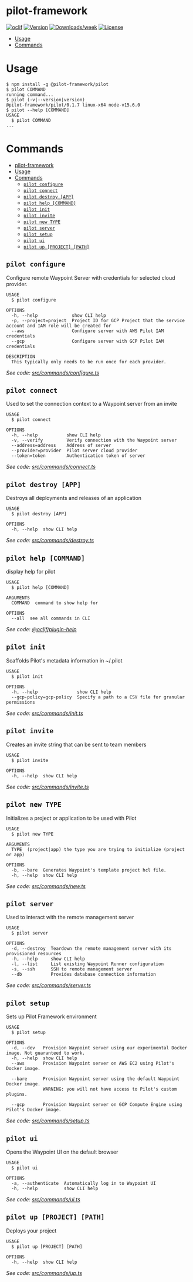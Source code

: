 pilot-framework
===============



[![oclif](https://img.shields.io/badge/cli-oclif-brightgreen.svg)](https://oclif.io)
[![Version](https://img.shields.io/npm/v/pilot-framework.svg)](https://www.npmjs.com/package/@pilot-framework/pilot)
[![Downloads/week](https://img.shields.io/npm/dw/pilot-framework.svg)](https://www.npmjs.com/package/@pilot-framework/pilot)
[![License](https://img.shields.io/npm/l/pilot-framework.svg)](https://github.com/pilot-framework/pilot-cli/blob/master/package.json)

<!-- toc -->
* [Usage](#usage)
* [Commands](#commands)
<!-- tocstop -->
# Usage
<!-- usage -->
```sh-session
$ npm install -g @pilot-framework/pilot
$ pilot COMMAND
running command...
$ pilot (-v|--version|version)
@pilot-framework/pilot/0.1.7 linux-x64 node-v15.6.0
$ pilot --help [COMMAND]
USAGE
  $ pilot COMMAND
...
```
<!-- usagestop -->
# Commands
<!-- commands -->
- [pilot-framework](#pilot-framework)
- [Usage](#usage)
- [Commands](#commands)
  - [`pilot configure`](#pilot-configure)
  - [`pilot connect`](#pilot-connect)
  - [`pilot destroy [APP]`](#pilot-destroy-app)
  - [`pilot help [COMMAND]`](#pilot-help-command)
  - [`pilot init`](#pilot-init)
  - [`pilot invite`](#pilot-invite)
  - [`pilot new TYPE`](#pilot-new-type)
  - [`pilot server`](#pilot-server)
  - [`pilot setup`](#pilot-setup)
  - [`pilot ui`](#pilot-ui)
  - [`pilot up [PROJECT] [PATH]`](#pilot-up-project-path)

## `pilot configure`

Configure remote Waypoint Server with credentials for selected cloud provider.

```
USAGE
  $ pilot configure

OPTIONS
  -h, --help             show CLI help
  -p, --project=project  Project ID for GCP Project that the service account and IAM role will be created for
  --aws                  Configure server with AWS Pilot IAM credentials
  --gcp                  Configure server with GCP Pilot IAM credentials

DESCRIPTION
  This typically only needs to be run once for each provider.
```

_See code: [src/commands/configure.ts](https://github.com/pilot-framework/pilot-cli/blob/v0.1.7/src/commands/configure.ts)_

## `pilot connect`

Used to set the connection context to a Waypoint server from an invite

```
USAGE
  $ pilot connect

OPTIONS
  -h, --help           show CLI help
  -v, --verify         Verify connection with the Waypoint server
  --address=address    Address of server
  --provider=provider  Pilot server cloud provider
  --token=token        Authentication token of server
```

_See code: [src/commands/connect.ts](https://github.com/pilot-framework/pilot-cli/blob/v0.1.7/src/commands/connect.ts)_

## `pilot destroy [APP]`

Destroys all deployments and releases of an application

```
USAGE
  $ pilot destroy [APP]

OPTIONS
  -h, --help  show CLI help
```

_See code: [src/commands/destroy.ts](https://github.com/pilot-framework/pilot-cli/blob/v0.1.7/src/commands/destroy.ts)_

## `pilot help [COMMAND]`

display help for pilot

```
USAGE
  $ pilot help [COMMAND]

ARGUMENTS
  COMMAND  command to show help for

OPTIONS
  --all  see all commands in CLI
```

_See code: [@oclif/plugin-help](https://github.com/oclif/plugin-help/blob/v3.2.2/src/commands/help.ts)_

## `pilot init`

Scaffolds Pilot's metadata information in ~/.pilot

```
USAGE
  $ pilot init

OPTIONS
  -h, --help               show CLI help
  --gcp-policy=gcp-policy  Specify a path to a CSV file for granular permissions
```

_See code: [src/commands/init.ts](https://github.com/pilot-framework/pilot-cli/blob/v0.1.7/src/commands/init.ts)_

## `pilot invite`

Creates an invite string that can be sent to team members

```
USAGE
  $ pilot invite

OPTIONS
  -h, --help  show CLI help
```

_See code: [src/commands/invite.ts](https://github.com/pilot-framework/pilot-cli/blob/v0.1.7/src/commands/invite.ts)_

## `pilot new TYPE`

Initializes a project or application to be used with Pilot

```
USAGE
  $ pilot new TYPE

ARGUMENTS
  TYPE  (project|app) the type you are trying to initialize (project or app)

OPTIONS
  -b, --bare  Generates Waypoint's template project hcl file.
  -h, --help  show CLI help
```

_See code: [src/commands/new.ts](https://github.com/pilot-framework/pilot-cli/blob/v0.1.7/src/commands/new.ts)_

## `pilot server`

Used to interact with the remote management server

```
USAGE
  $ pilot server

OPTIONS
  -d, --destroy  Teardown the remote management server with its provisioned resources
  -h, --help     show CLI help
  -l, --list     List existing Waypoint Runner configuration
  -s, --ssh      SSH to remote management server
  --db           Provides database connection information
```

_See code: [src/commands/server.ts](https://github.com/pilot-framework/pilot-cli/blob/v0.1.7/src/commands/server.ts)_

## `pilot setup`

Sets up Pilot Framework environment

```
USAGE
  $ pilot setup

OPTIONS
  -d, --dev   Provision Waypoint server using our experimental Docker image. Not guaranteed to work.
  -h, --help  show CLI help
  --aws       Provision Waypoint server on AWS EC2 using Pilot's Docker image.

  --bare      Provision Waypoint server using the default Waypoint Docker image.
              WARNING: you will not have access to Pilot's custom plugins.

  --gcp       Provision Waypoint server on GCP Compute Engine using Pilot's Docker image.
```

_See code: [src/commands/setup.ts](https://github.com/pilot-framework/pilot-cli/blob/v0.1.7/src/commands/setup.ts)_

## `pilot ui`

Opens the Waypoint UI on the default browser

```
USAGE
  $ pilot ui

OPTIONS
  -a, --authenticate  Automatically log in to Waypoint UI
  -h, --help          show CLI help
```

_See code: [src/commands/ui.ts](https://github.com/pilot-framework/pilot-cli/blob/v0.1.7/src/commands/ui.ts)_

## `pilot up [PROJECT] [PATH]`

Deploys your project

```
USAGE
  $ pilot up [PROJECT] [PATH]

OPTIONS
  -h, --help  show CLI help
```

_See code: [src/commands/up.ts](https://github.com/pilot-framework/pilot-cli/blob/v0.1.7/src/commands/up.ts)_
<!-- commandsstop -->
